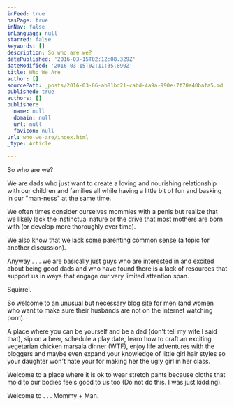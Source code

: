 ```yaml
---
inFeed: true
hasPage: true
inNav: false
inLanguage: null
starred: false
keywords: []
description: So who are we?
datePublished: '2016-03-15T02:12:08.329Z'
dateModified: '2016-03-15T02:11:35.890Z'
title: Who We Are
author: []
sourcePath: _posts/2016-03-06-ab81bd21-cabd-4a9a-990e-7f70a40bafa5.md
published: true
authors: []
publisher:
  name: null
  domain: null
  url: null
  favicon: null
url: who-we-are/index.html
_type: Article

---
```

So who are we?

We are dads who just want to create a loving and nourishing relationship with our children and families all while having a little bit of fun and basking in our "man-ness" at the same time. 

We often times consider ourselves mommies with a penis but realize that we likely lack the instinctual nature or the drive that most mothers are born with (or develop more thoroughly over time).

We also know that we lack some parenting common sense (a topic for another discussion).

Anyway . . . we are basically just guys who are interested in and excited about being good dads and who have found there is a lack of resources that support us in ways that engage our very limited attention span.

Squirrel.

So welcome to an unusual but necessary blog site for men (and women who want to make sure their husbands are not on the internet watching porn).

A place where you can be yourself and be a dad (don't tell my wife I said that), sip on a beer, schedule a play date, learn how to craft an exciting vegetarian chicken marsala dinner (WTF), enjoy life adventures with the bloggers and maybe even expand your knowledge of little girl hair styles so your daughter won't hate your for making her the ugly girl in her class.

Welcome to a place where it is ok to wear stretch pants because cloths that mold to our bodies feels good to us too (Do not do this. I was just kidding).

Welcome to . . . Mommy + Man.